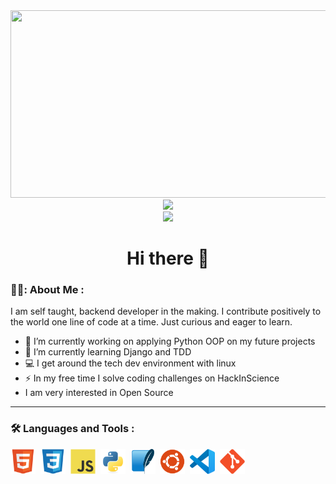 <div id="header" align="center">
  <img src="https://media.giphy.com/media/SWoSkN6DxTszqIKEqv/giphy.gif" width="600" height="300">
                                                                                                
  <div id="badges">
    <a href="">
    <img src="https://img.shields.io/badge/Twitter-blue?style=for-the-badge&logo=twitter&logoColor=white">
    </a>
    
  </div>
  <img src="https://komarev.com/ghpvc/?username=tshepop&color=orange">
  <h1>Hi there 👋</h1>
</div>


### 🧑‍💻: About Me :

I am self taught, backend developer in the making. I contribute positively to the world one line of code at a time. Just curious and eager to learn.
- 🔭 I’m currently working on applying Python OOP on my future projects
- 🌱 I’m currently learning Django and TDD
- 💻 I get around the tech dev environment with linux
- ⚡ In my free time I solve coding challenges on HackInScience
- I am very interested in Open Source

---


### 🛠️ Languages and Tools :

<div>
  <img src="https://github.com/devicons/devicon/blob/master/icons/html5/html5-original.svg" title="HTML5" alt="html" width="40" height="40">&nbsp;
  <img src="https://github.com/devicons/devicon/blob/master/icons/css3/css3-original.svg" title="CSS" alt="css" width="40" height="40">&nbsp;
  <img src="https://github.com/devicons/devicon/blob/master/icons/javascript/javascript-original.svg" title="JAVASCRIPT" alt="javascript" width="40" height="40">&nbsp;
  <img src="https://github.com/devicons/devicon/blob/master/icons/python/python-original.svg" title="Python" alt="python" width="40" height="40">&nbsp;
  <img src="https://github.com/devicons/devicon/blob/master/icons/sqlite/sqlite-original.svg" title="SQLITE3" alt="sql" width="40" height="40">&nbsp;
  <img src="https://github.com/devicons/devicon/blob/master/icons/ubuntu/ubuntu-plain.svg" title="UBUNTU" alt="ubuntu" width="40" height="40">&nbsp;
  <img src="https://github.com/devicons/devicon/blob/master/icons/vscode/vscode-original.svg" title="VSCode" alt="vscode" width="40" height="40">&nbsp;
  <img src="https://github.com/devicons/devicon/blob/master/icons/git/git-original.svg" title="GIT" alt="git" width="40" height="40">
</div>  






<!--
**tshepop/tshepop** is a ✨ _special_ ✨ repository because its `README.md` (this file) appears on your GitHub profile.

Here are some ideas to get you started:

- 🔭 I’m currently working on ...
- 🌱 I’m currently learning ...
- 👯 I’m looking to collaborate on ...
- 🤔 I’m looking for help with ...
- 💬 Ask me about ...
- 📫 How to reach me: ...
- 😄 Pronouns: ...
- ⚡ Fun fact: ...
-->
